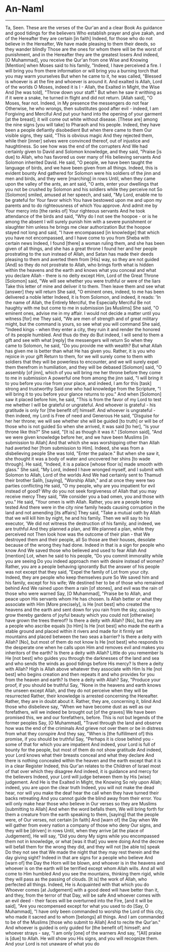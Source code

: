 # An-Naml
---
Ta, Seen. These are the verses of the Qur'an and a clear Book
As guidance and good tidings for the believers
Who establish prayer and give zakah, and of the Hereafter they are certain [in faith]
Indeed, for those who do not believe in the Hereafter, We have made pleasing to them their deeds, so they wander blindly
Those are the ones for whom there will be the worst of punishment, and in the Hereafter they are the greatest losers
And indeed, [O Muhammad], you receive the Qur'an from one Wise and Knowing
[Mention] when Moses said to his family, "Indeed, I have perceived a fire. I will bring you from there information or will bring you a burning torch that you may warm yourselves
But when he came to it, he was called, "Blessed is whoever is at the fire and whoever is around it. And exalted is Allah, Lord of the worlds
O Moses, indeed it is I - Allah, the Exalted in Might, the Wise
And [he was told], "Throw down your staff." But when he saw it writhing as if it were a snake, he turned in flight and did not return. [Allah said], "O Moses, fear not. Indeed, in My presence the messengers do not fear
Otherwise, he who wrongs, then substitutes good after evil - indeed, I am Forgiving and Merciful
And put your hand into the opening of your garment [at the breast]; it will come out white without disease. [These are] among the nine signs [you will take] to Pharaoh and his people. Indeed, they have been a people defiantly disobedient
But when there came to them Our visible signs, they said, "This is obvious magic
And they rejected them, while their [inner] selves were convinced thereof, out of injustice and haughtiness. So see how was the end of the corrupters
And We had certainly given to David and Solomon knowledge, and they said, "Praise [is due] to Allah, who has favored us over many of His believing servants
And Solomon inherited David. He said, "O people, we have been taught the language of birds, and we have been given from all things. Indeed, this is evident bounty
And gathered for Solomon were his soldiers of the jinn and men and birds, and they were [marching] in rows
Until, when they came upon the valley of the ants, an ant said, "O ants, enter your dwellings that you not be crushed by Solomon and his soldiers while they perceive not
So [Solomon] smiled, amused at her speech, and said, "My Lord, enable me to be grateful for Your favor which You have bestowed upon me and upon my parents and to do righteousness of which You approve. And admit me by Your mercy into [the ranks of] Your righteous servants
And he took attendance of the birds and said, "Why do I not see the hoopoe - or is he among the absent
I will surely punish him with a severe punishment or slaughter him unless he brings me clear authorization
But the hoopoe stayed not long and said, "I have encompassed [in knowledge] that which you have not encompassed, and I have come to you from Sheba with certain news
Indeed, I found [there] a woman ruling them, and she has been given of all things, and she has a great throne
I found her and her people prostrating to the sun instead of Allah, and Satan has made their deeds pleasing to them and averted them from [His] way, so they are not guided
[And] so they do not prostrate to Allah, who brings forth what is hidden within the heavens and the earth and knows what you conceal and what you declare
Allah - there is no deity except Him, Lord of the Great Throne
[Solomon] said, "We will see whether you were truthful or were of the liars
Take this letter of mine and deliver it to them. Then leave them and see what [answer] they will return
She said, "O eminent ones, indeed, to me has been delivered a noble letter
Indeed, it is from Solomon, and indeed, it reads: 'In the name of Allah, the Entirely Merciful, the Especially Merciful
Be not haughty with me but come to me in submission [as Muslims]
She said, "O eminent ones, advise me in my affair. I would not decide a matter until you witness [for] me
They said, "We are men of strength and of great military might, but the command is yours, so see what you will command
She said, "Indeed kings - when they enter a city, they ruin it and render the honored of its people humbled. And thus do they do
But indeed, I will send to them a gift and see with what [reply] the messengers will return
So when they came to Solomon, he said, "Do you provide me with wealth? But what Allah has given me is better than what He has given you. Rather, it is you who rejoice in your gift
Return to them, for we will surely come to them with soldiers that they will be powerless to encounter, and we will surely expel them therefrom in humiliation, and they will be debased
[Solomon] said, "O assembly [of jinn], which of you will bring me her throne before they come to me in submission
A powerful one from among the jinn said, "I will bring it to you before you rise from your place, and indeed, I am for this [task] strong and trustworthy
Said one who had knowledge from the Scripture, "I will bring it to you before your glance returns to you." And when [Solomon] saw it placed before him, he said, "This is from the favor of my Lord to test me whether I will be grateful or ungrateful. And whoever is grateful - his gratitude is only for [the benefit of] himself. And whoever is ungrateful - then indeed, my Lord is Free of need and Generous
He said, "Disguise for her her throne; we will see whether she will be guided [to truth] or will be of those who is not guided
So when she arrived, it was said [to her], "Is your throne like this?" She said, "[It is] as though it was it." [Solomon said], "And we were given knowledge before her, and we have been Muslims [in submission to Allah]
And that which she was worshipping other than Allah had averted her [from submission to Him]. Indeed, she was from a disbelieving people
She was told, "Enter the palace." But when she saw it, she thought it was a body of water and uncovered her shins [to wade through]. He said, "Indeed, it is a palace [whose floor is] made smooth with glass." She said, "My Lord, indeed I have wronged myself, and I submit with Solomon to Allah, Lord of the worlds
And We had certainly sent to Thamud their brother Salih, [saying], "Worship Allah," and at once they were two parties conflicting
He said, "O my people, why are you impatient for evil instead of good? Why do you not seek forgiveness of Allah that you may receive mercy
They said, "We consider you a bad omen, you and those with you." He said, "Your omen is with Allah. Rather, you are a people being tested
And there were in the city nine family heads causing corruption in the land and not amending [its affairs]
They said, "Take a mutual oath by Allah that we will kill him by night, he and his family. Then we will say to his executor, 'We did not witness the destruction of his family, and indeed, we are truthful
And they planned a plan, and We planned a plan, while they perceived not
Then look how was the outcome of their plan - that We destroyed them and their people, all
So those are their houses, desolate because of the wrong they had done. Indeed in that is a sign for people who know
And We saved those who believed and used to fear Allah
And [mention] Lot, when he said to his people, "Do you commit immorality while you are seeing
Do you indeed approach men with desire instead of women? Rather, you are a people behaving ignorantly
But the answer of his people was not except that they said, "Expel the family of Lot from your city. Indeed, they are people who keep themselves pure
So We saved him and his family, except for his wife; We destined her to be of those who remained behind
And We rained upon them a rain [of stones], and evil was the rain of those who were warned
Say, [O Muhammad], "Praise be to Allah, and peace upon His servants whom He has chosen. Is Allah better or what they associate with Him
[More precisely], is He [not best] who created the heavens and the earth and sent down for you rain from the sky, causing to grow thereby gardens of joyful beauty which you could not [otherwise] have grown the trees thereof? Is there a deity with Allah? [No], but they are a people who ascribe equals [to Him]
Is He [not best] who made the earth a stable ground and placed within it rivers and made for it firmly set mountains and placed between the two seas a barrier? Is there a deity with Allah? [No], but most of them do not know
Is He [not best] who responds to the desperate one when he calls upon Him and removes evil and makes you inheritors of the earth? Is there a deity with Allah? Little do you remember
Is He [not best] who guides you through the darknesses of the land and sea and who sends the winds as good tidings before His mercy? Is there a deity with Allah? High is Allah above whatever they associate with Him
Is He [not best] who begins creation and then repeats it and who provides for you from the heaven and earth? Is there a deity with Allah? Say, "Produce your proof, if you should be truthful
Say, "None in the heavens and earth knows the unseen except Allah, and they do not perceive when they will be resurrected
Rather, their knowledge is arrested concerning the Hereafter. Rather, they are in doubt about it. Rather, they are, concerning it, blind
And those who disbelieve say, "When we have become dust as well as our forefathers, will we indeed be brought out [of the graves]
We have been promised this, we and our forefathers, before. This is not but legends of the former peoples
Say, [O Muhammad], "Travel through the land and observe how was the end of the criminals
And grieve not over them or be in distress from what they conspire
And they say, "When is [the fulfillment of] this promise, if you should be truthful
Say, "Perhaps it is close behind you - some of that for which you are impatient
And indeed, your Lord is full of bounty for the people, but most of them do not show gratitude
And indeed, your Lord knows what their breasts conceal and what they declare
And there is nothing concealed within the heaven and the earth except that it is in a clear Register
Indeed, this Qur'an relates to the Children of Israel most of that over which they disagree
And indeed, it is guidance and mercy for the believers
Indeed, your Lord will judge between them by His [wise] judgement. And He is the Exalted in Might, the Knowing
So rely upon Allah; indeed, you are upon the clear truth
Indeed, you will not make the dead hear, nor will you make the deaf hear the call when they have turned their backs retreating
And you cannot guide the blind away from their error. You will only make hear those who believe in Our verses so they are Muslims [submitting to Allah]
And when the word befalls them, We will bring forth for them a creature from the earth speaking to them, [saying] that the people were, of Our verses, not certain [in faith]
And [warn of] the Day when We will gather from every nation a company of those who deny Our signs, and they will be [driven] in rows
Until, when they arrive [at the place of Judgement], He will say, "Did you deny My signs while you encompassed them not in knowledge, or what [was it that] you were doing
And the decree will befall them for the wrong they did, and they will not [be able to] speak
Do they not see that We made the night that they may rest therein and the day giving sight? Indeed in that are signs for a people who believe
And [warn of] the Day the Horn will be blown, and whoever is in the heavens and whoever is on the earth will be terrified except whom Allah wills. And all will come to Him humbled
And you see the mountains, thinking them rigid, while they will pass as the passing of clouds. [It is] the work of Allah, who perfected all things. Indeed, He is Acquainted with that which you do
Whoever comes [at Judgement] with a good deed will have better than it, and they, from the terror of that Day, will be safe
And whoever comes with an evil deed - their faces will be overturned into the Fire, [and it will be said], "Are you recompensed except for what you used to do
[Say, O Muhammad], "I have only been commanded to worship the Lord of this city, who made it sacred and to whom [belongs] all things. And I am commanded to be of the Muslims [those who submit to Allah]
And to recite the Qur'an." And whoever is guided is only guided for [the benefit of] himself; and whoever strays - say, "I am only [one] of the warners
And say, "[All] praise is [due] to Allah. He will show you His signs, and you will recognize them. And your Lord is not unaware of what you do

